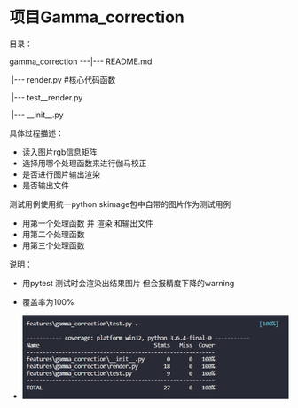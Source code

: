 # 项目Gamma_correction

目录：

gamma_correction	---|--- README.md

​					    |--- render.py     #核心代码函数

​					    |--- test__render.py

​					    |--- \_\_init\_\_.py



具体过程描述：

- 读入图片rgb信息矩阵
- 选择用哪个处理函数来进行伽马校正
- 是否进行图片输出渲染
- 是否输出文件



测试用例使用统一python skimage包中自带的图片作为测试用例

- 用第一个处理函数 并 渲染 和输出文件
- 用第二个处理函数
- 用第三个处理函数



说明：

- 用pytest 测试时会渲染出结果图片 但会报精度下降的warning	
- 覆盖率为100%


- ![image](result.png)

